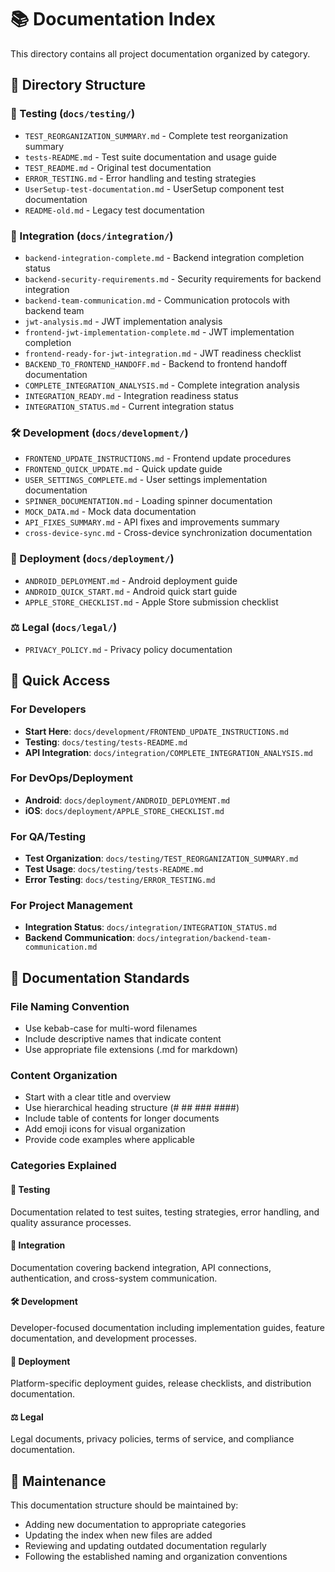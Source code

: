 # 📚 Documentation Index

This directory contains all project documentation organized by category.

## 📁 Directory Structure

### 🧪 Testing (`docs/testing/`)
- `TEST_REORGANIZATION_SUMMARY.md` - Complete test reorganization summary
- `tests-README.md` - Test suite documentation and usage guide
- `TEST_README.md` - Original test documentation
- `ERROR_TESTING.md` - Error handling and testing strategies
- `UserSetup-test-documentation.md` - UserSetup component test documentation
- `README-old.md` - Legacy test documentation

### 🔌 Integration (`docs/integration/`)
- `backend-integration-complete.md` - Backend integration completion status
- `backend-security-requirements.md` - Security requirements for backend integration
- `backend-team-communication.md` - Communication protocols with backend team
- `jwt-analysis.md` - JWT implementation analysis
- `frontend-jwt-implementation-complete.md` - JWT implementation completion
- `frontend-ready-for-jwt-integration.md` - JWT readiness checklist
- `BACKEND_TO_FRONTEND_HANDOFF.md` - Backend to frontend handoff documentation
- `COMPLETE_INTEGRATION_ANALYSIS.md` - Complete integration analysis
- `INTEGRATION_READY.md` - Integration readiness status
- `INTEGRATION_STATUS.md` - Current integration status

### 🛠️ Development (`docs/development/`)
- `FRONTEND_UPDATE_INSTRUCTIONS.md` - Frontend update procedures
- `FRONTEND_QUICK_UPDATE.md` - Quick update guide
- `USER_SETTINGS_COMPLETE.md` - User settings implementation documentation
- `SPINNER_DOCUMENTATION.md` - Loading spinner documentation
- `MOCK_DATA.md` - Mock data documentation
- `API_FIXES_SUMMARY.md` - API fixes and improvements summary
- `cross-device-sync.md` - Cross-device synchronization documentation

### 🚀 Deployment (`docs/deployment/`)
- `ANDROID_DEPLOYMENT.md` - Android deployment guide
- `ANDROID_QUICK_START.md` - Android quick start guide
- `APPLE_STORE_CHECKLIST.md` - Apple Store submission checklist

### ⚖️ Legal (`docs/legal/`)
- `PRIVACY_POLICY.md` - Privacy policy documentation

## 🎯 Quick Access

### For Developers
- **Start Here**: `docs/development/FRONTEND_UPDATE_INSTRUCTIONS.md`
- **Testing**: `docs/testing/tests-README.md`
- **API Integration**: `docs/integration/COMPLETE_INTEGRATION_ANALYSIS.md`

### For DevOps/Deployment
- **Android**: `docs/deployment/ANDROID_DEPLOYMENT.md`
- **iOS**: `docs/deployment/APPLE_STORE_CHECKLIST.md`

### For QA/Testing
- **Test Organization**: `docs/testing/TEST_REORGANIZATION_SUMMARY.md`
- **Test Usage**: `docs/testing/tests-README.md`
- **Error Testing**: `docs/testing/ERROR_TESTING.md`

### For Project Management
- **Integration Status**: `docs/integration/INTEGRATION_STATUS.md`
- **Backend Communication**: `docs/integration/backend-team-communication.md`

## 📖 Documentation Standards

### File Naming Convention
- Use kebab-case for multi-word filenames
- Include descriptive names that indicate content
- Use appropriate file extensions (.md for markdown)

### Content Organization
- Start with a clear title and overview
- Use hierarchical heading structure (# ## ### ####)
- Include table of contents for longer documents
- Add emoji icons for visual organization
- Provide code examples where applicable

### Categories Explained

#### 🧪 Testing
Documentation related to test suites, testing strategies, error handling, and quality assurance processes.

#### 🔌 Integration
Documentation covering backend integration, API connections, authentication, and cross-system communication.

#### 🛠️ Development
Developer-focused documentation including implementation guides, feature documentation, and development processes.

#### 🚀 Deployment
Platform-specific deployment guides, release checklists, and distribution documentation.

#### ⚖️ Legal
Legal documents, privacy policies, terms of service, and compliance documentation.

## 🔄 Maintenance

This documentation structure should be maintained by:
- Adding new documentation to appropriate categories
- Updating the index when new files are added
- Reviewing and updating outdated documentation regularly
- Following the established naming and organization conventions
